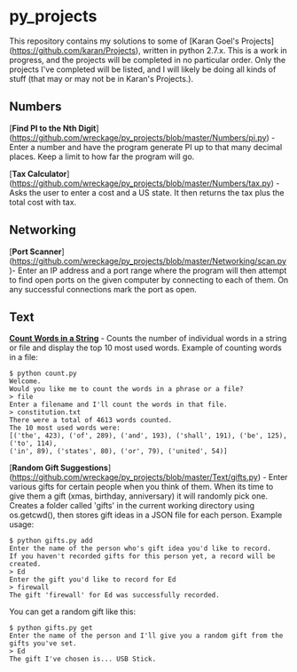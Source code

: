 py_projects
========

This repository contains my solutions to some of [Karan Goel's Projects] (https://github.com/karan/Projects), written in
python 2.7.x. This is a work in progress, and the projects will be completed in no particular order. 
Only the projects I've completed will be listed, and I will likely be doing all kinds of stuff (that may or may not
be in Karan's Projects.).


Numbers
---------

[**Find PI to the Nth Digit**] (https://github.com/wreckage/py_projects/blob/master/Numbers/pi.py) - Enter a number and have the program generate PI up to that many decimal places. Keep a limit to how far the program will go.

[**Tax Calculator**] (https://github.com/wreckage/py_projects/blob/master/Numbers/tax.py) - Asks the user to 
enter a cost and a US state. It then returns the tax plus the total cost with tax.


Networking
---------

[**Port Scanner**] (https://github.com/wreckage/py_projects/blob/master/Networking/scan.py)- Enter an IP address and a port range where the program will then attempt to find open ports on the given computer by connecting to each of them. On any successful connections mark the port as open.


Text
---------

[**Count Words in a String**](https://github.com/wreckage/py_projects/blob/master/Text/count.py) - Counts the number 
of individual words in a string or file and display the top 10 most used words. Example of counting words in a file:

    $ python count.py
    Welcome.
    Would you like me to count the words in a phrase or a file?
    > file
    Enter a filename and I'll count the words in that file.
    > constitution.txt
    There were a total of 4613 words counted.
    The 10 most used words were:
    [('the', 423), ('of', 289), ('and', 193), ('shall', 191), ('be', 125), ('to', 114), 
    ('in', 89), ('states', 80), ('or', 79), ('united', 54)]

[**Random Gift Suggestions**] (https://github.com/wreckage/py_projects/blob/master/Text/gifts.py) - Enter various 
gifts for certain people when you think of them. When its time to give them a gift (xmas, birthday, anniversary) it will 
randomly pick one. Creates a folder called 'gifts' in the current working directory using os.getcwd(), then stores gift
ideas in a JSON file for each person. Example usage:

    $ python gifts.py add
    Enter the name of the person who's gift idea you'd like to record.
    If you haven't recorded gifts for this person yet, a record will be created.
    > Ed
    Enter the gift you'd like to record for Ed
    > firewall
    The gift 'firewall' for Ed was successfully recorded.

You can get a random gift like this:

    $ python gifts.py get
    Enter the name of the person and I'll give you a random gift from the gifts you've set.
    > Ed
    The gift I've chosen is... USB Stick.
